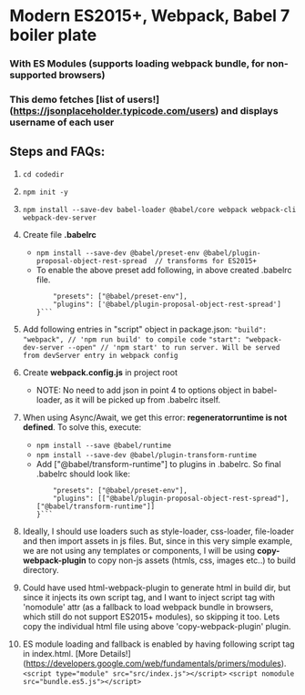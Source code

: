 # Modern ES2015+, Webpack, Babel 7 boiler plate
### With ES Modules (supports loading webpack bundle, for non-supported browsers)
### This demo fetches [list of users!] (https://jsonplaceholder.typicode.com/users) and displays username of each user

## Steps and FAQs:

1. `cd codedir`
2. `npm init -y`
3. `npm install --save-dev babel-loader @babel/core webpack webpack-cli webpack-dev-server`
4. Create file **.babelrc**
    - `npm install --save-dev @babel/preset-env @babel/plugin-proposal-object-rest-spread  // transforms for ES2015+`
    - To enable the above preset add following, in above created .babelrc file.
        ```{
            "presets": ["@babel/preset-env"],
            "plugins": ['@babel/plugin-proposal-object-rest-spread']
        }```
4. Add following entries in "script" object in package.json: 
    `"build": "webpack", // 'npm run build' to compile code`
    `"start": "webpack-dev-server --open" // 'npm start' to run server. Will be served from devServer entry in webpack config`
5. Create **webpack.config.js** in project root
    - NOTE: No need to add json in point 4 to options object in babel-loader, as it will be picked up from .babelrc itself.

6. When using Async/Await, we get this error: **regeneratorruntime is not defined**. To solve this, execute:
    - `npm install --save @babel/runtime `
    - `npm install --save-dev @babel/plugin-transform-runtime`
    - Add ["@babel/transform-runtime"] to plugins in .babelrc. So final .babelrc should look like:
        ```{
            "presets": ["@babel/preset-env"],
            "plugins": [["@babel/plugin-proposal-object-rest-spread"], ["@babel/transform-runtime"]]
        }```
7. Ideally, I should use loaders such as style-loader, css-loader, file-loader and then import assets in js files. But, since in this very simple example, we are not using any templates or components, I will be using **copy-webpack-plugin** to copy non-js assets (htmls, css, images etc..) to build  directory.
8. Could have used html-webpack-plugin to generate html in build dir, but since it injects its own script tag, and I want to inject script tag with 'nomodule' attr (as a fallback to load webpack bundle in browsers, which still do not support ES2015+ modules), so skipping it too. Lets copy the individual html file using above 'copy-webpack-plugin' plugin.
9. ES module loading and fallback is enabled by having following script tag in index.html. [More Details!] (https://developers.google.com/web/fundamentals/primers/modules).
    ```<script type="module" src="src/index.js"></script>```
    ```<script nomodule src="bundle.es5.js"></script>```

